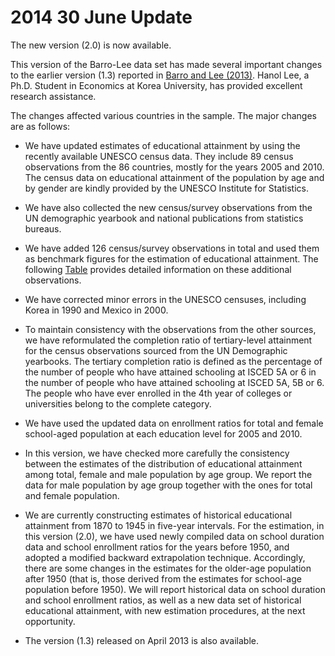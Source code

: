 # 2014 30 June Update
<p>The new version (2.0) is now available.</p>
<p>This version of the Barro-Lee data set has made several important changes to the earlier version (1.3) reported in  <a href="https://doi.org/10.1016/j.jdeveco.2012.10.001">Barro and Lee (2013)</a>. Hanol Lee, a Ph.D. Student in Economics at Korea University, has provided excellent research assistance.</p>
<p>The changes affected various countries in the sample. The major changes are as follows:</p>
<ul>
<li>
<p>We have updated estimates of educational attainment by using the recently available UNESCO census data. They include 89 census observations from the 86 countries, mostly for the years 2005 and 2010. The census data on educational attainment of the population by age and by gender are kindly provided by the UNESCO Institute for Statistics.</p>
</li>
<li>
<p>We have also collected the new census/survey observations from the UN demographic yearbook and national publications from statistics bureaus.</p>
</li>
<li>
<p>We have added 126 census/survey observations in total and used them as benchmark figures for the estimation of educational attainment. The following <a href="UpdateNote/new_rawdata_v2.xlsx">Table</a>  provides detailed information on these additional observations.</p>
</li>
<li>
<p>We have corrected minor errors in the UNESCO censuses, including Korea in 1990 and Mexico in 2000.</p>
</li>
<li>
<p>To maintain consistency with the observations from the other sources, we have reformulated the completion ratio of tertiary-level attainment for the census observations sourced from the UN Demographic yearbooks. The tertiary completion ratio is defined as the percentage of the number of people who have attained schooling at ISCED 5A or 6 in the number of people who have attained schooling at ISCED 5A, 5B or 6. The people who have ever enrolled in the 4th year of colleges or universities belong to the complete category.</p>
</li>
<li>
<p>We have used the updated data on enrollment ratios for total and female school-aged population at each education level for 2005 and 2010.</p>
</li>
<li>
<p>In this version, we have checked more carefully the consistency between the estimates of the distribution of educational attainment among total, female and male population by age group. We report the data for male population by age group together with the ones for total and female population.</p>
</li>
<li>
<p>We are currently constructing estimates of historical educational attainment from 1870 to 1945 in five-year intervals. For the estimation, in this version (2.0), we have used newly compiled data on school duration data and school enrollment ratios for the years before 1950, and adopted a modified backward extrapolation technique. Accordingly, there are some changes in the estimates for the older-age population after 1950 (that is, those derived from the estimates for school-age population before 1950). We will report historical data on school duration and school enrollment ratios, as well as a new data set of historical educational attainment, with new estimation procedures, at the next opportunity.</p>
</li>
<li>
<p>The version (1.3) released on April 2013 is also available.</p>
</li>
</ul>

